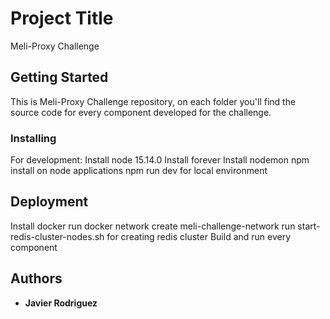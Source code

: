 # Project Title

Meli-Proxy Challenge

## Getting Started

This is Meli-Proxy Challenge repository, on each folder you'll find the source code for every component developed for the challenge.

### Installing

For development:
Install node 15.14.0
Install forever
Install nodemon
npm install on node applications
npm run dev for local environment

## Deployment

Install docker
run docker network create meli-challenge-network
run start-redis-cluster-nodes.sh for creating redis cluster
Build and run every component

## Authors

* **Javier Rodriguez**
